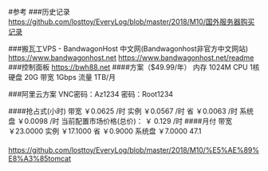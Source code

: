
#参考
###历史记录
https://github.com/losttoy/EveryLog/blob/master/2018/M10/国外服务器购买记录

###搬瓦工VPS - BandwagonHost 中文网(Bandwagonhost非官方中文网站)
https://www.bandwagonhost.net
https://www.bandwagonhost.net/readme
###控制面板
https://bwh88.net
####方案（$49.99/年）
内存 1024M
CPU 1核
硬盘 20G
带宽 1Gbps
流量 1TB/月

###阿里云方案
VNC密码：Az1234
密码：Root1234

####抢占式(小时)
带宽	￥0.0625 /时
实例	￥0.0567 /时	省 ￥0.0063 /时
系统盘	￥0.0098 /时
当前配置市场价格(总价)： ￥ 0.129 /时
####月付
带宽	￥23.0000
实例	￥17.1000	省 ￥0.9000
系统盘	￥7.0000
47.1

####
https://github.com/losttoy/EveryLog/blob/master/2018/M10/%E5%AE%89%E8%A3%85tomcat
